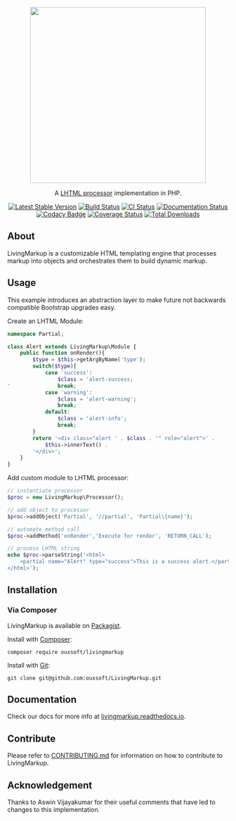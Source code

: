 <p align="center"><img src="https://github.com/hxtree/LivingMarkup/raw/master/assets/images/logo/434x100.jpg" width="400"></p>
 
<p align="center">
A <a href="https://github.com/ouxsoft/LHTML">LHTML processor</a> implementation in PHP.
</p>

<p align="center">
<a href="https://packagist.org/packages/hxtree/livingmarkup"><img src="https://poser.pugx.org/hxtree/livingmarkup/v/stable" alt="Latest Stable Version"></a> 
<a href="https://travis-ci.org/github/ouxsoft/LivingMarkup"><img src="https://travis-ci.org/ouxsoft/LivingMarkup.svg?branch=master" alt="Build Status"></a>
<a href="https://github.com/hxtree/livingMarkup/actions"><img src="https://github.com/hxtree/livingMarkup/workflows/CI/badge.svg" alt="CI Status"></a>
<a href="https://livingmarkup.readthedocs.io/en/latest/?badge=latest"><img src="https://readthedocs.org/projects/livingmarkup/badge/?version=latest" alt="Documentation Status"></a>
<a href="https://app.codacy.com/manual/hxtree/LivingMarkup?utm_source=github.com&amp;utm_medium=referral&amp;utm_content=hxtree/LivingMarkup&amp;utm_campaign=Badge_Grade_Dashboard"><img src="https://api.codacy.com/project/badge/Grade/bfc76aaebde44a7fa239963e54883755" alt="Codacy Badge"></a>
<a href='https://coveralls.io/github/ouxsoft/LivingMarkup?branch=%28HEAD+detached+at+3e5988b%29'><img src='https://coveralls.io/repos/github/ouxsoft/LivingMarkup/badge.svg?branch=%28HEAD+detached+at+3e5988b%29' alt='Coverage Status' /></a>
<a href="https://packagist.org/packages/hxtree/livingmarkup"><img src="https://poser.pugx.org/hxtree/livingmarkup/downloads" alt="Total Downloads"></a> 
</p>

## About
LivingMarkup is a customizable HTML templating engine that processes markup into objects and orchestrates them to build
dynamic markup. 

## Usage
This example introduces an abstraction layer to make future not backwards compatible Bootstrap upgrades easy.
 
Create an LHTML Module:
```php
namespace Partial;

class Alert extends LivingMarkup\Module {
    public function onRender(){
        $type = $this->getArgByName('type');
        switch($type){
            case 'success':
                $class = 'alert-success;
'               break;
            case 'warning':
                $class = 'alert-warning';
                break;
            default:
                $class = 'alert-info';
                break;
        }
        return '<div class="alert ' . $class . '" role="alert">' . 
            $this->innerText() .
        '</div>';
    }
}
```

Add custom module to LHTML processor: 
```php
// instantiate processor
$proc = new LivingMarkup\Processor();

// add object to processor
$proc->addObject('Partial', '//partial', 'Partial\{name}');

// automate method call
$proc->addMethod('onRender','Execute for render', 'RETURN_CALL');

// process LHTML string
echo $proc->parseString('<html>
    <partial name="Alert" type="success">This is a success alert.</partial>
</html>');

```

## Installation

### Via Composer
LivingMarkup is available on [Packagist](https://packagist.org/packages/hxtree/livingMarkup).

Install with [Composer](https://getcomposer.org/download/):
```shell script
composer require ouxsoft/livingmarkup
```

Install with [Git](https://git-scm.com/):
```shell script
git clone git@github.com:ouxsoft/LivingMarkup.git
```

## Documentation
Check our docs for more info at [livingmarkup.readthedocs.io](https://livingmarkup.readthedocs.io).

## Contribute

Please refer to [CONTRIBUTING.md](https://github.com/hxtree/LivingMarkup/blob/master/.github/workflows/CONTRIBUTING.md) for 
information on how to contribute to LivingMarkup.

## Acknowledgement

Thanks to Aswin Vijayakumar for their useful comments that have led to changes to this implementation.
